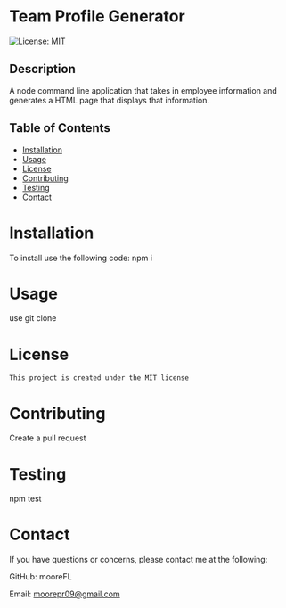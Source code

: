 # Team Profile Generator
  [![License: MIT](https://img.shields.io/badge/License-MIT-yellow.svg)](https://opensource.org/licenses/MIT)

  ## Description 
A node command line application that takes in employee information and generates a HTML page that displays that information. 
  ## Table of Contents 
  * [Installation](#installation) 
  * [Usage](#Usage)
  * [License](#License)
  * [Contributing](#Contributing)
  * [Testing](#Testing)
  * [Contact](#Contact)
  
  # Installation
  To install use the following code:
   npm i

  # Usage
  use git clone
  
  # License
    This project is created under the MIT license

  # Contributing
  Create a pull request

  # Testing
  npm test

  # Contact
  If you have questions or concerns, please contact me at the following: 

  GitHub: mooreFL 

  Email: moorepr09@gmail.com 
